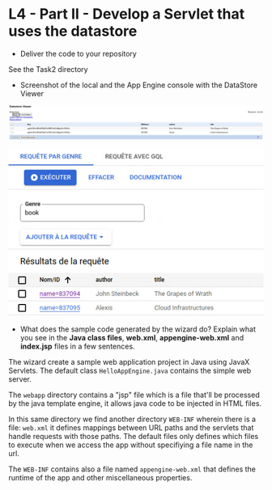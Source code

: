 # L4 - Part II - Develop a Servlet that uses the datastore

* Deliver the code to your repository

See the Task2 directory

* Screenshot of the local and the App Engine console with the DataStore Viewer

![](figures/offline.png)

![](figures/online.png)

* What does the sample code generated by the wizard do? Explain what you see in the **Java class files**, **web.xml**, **appengine-web.xml** and **index.jsp** files in a few sentences.

The wizard create a sample web application project in Java using JavaX Servlets. The default class `HelloAppEngine.java` contains the simple web server. 

The `webapp` directory contains a "jsp" file which is a file that'll be processed by the java template engine, it allows java code to be injected in HTML files.

In this same directory we find another directory `WEB-INF` wherein there is a file: `web.xml` it defines mappings between URL paths and the servlets that handle requests with those paths. The default files only defines which files to execute when we access the app without specifiying a file name in the url.

The `WEB-INF` contains also a file named `appengine-web.xml` that defines the runtime of the app and other miscellaneous properties.
